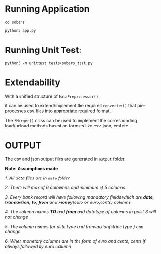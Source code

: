 # Running Application

`cd sobers`

`python3 app.py`

# Running Unit Test:

`python3 -m unittest tests/sobers_test.py`

# **Extendability**

With a unified structure of  `DataPreprocessor()` ,

it can be used to extend/implement the required `converter()` that pre-processes csv files into appropriate 
required format. 

The `*Merger()` class can be used to implement the corresponding load/unload methods 
based on formats like csv, json, xml etc.


# OUTPUT

The csv and json output files are generated in `output` folder.


**Note: Assumptions made**

_1. All data files are in `data` folder_

_2. There will max of 6 coloumns and minimum of 5 columns_

_3. Every bank record will have following mandatory fields which are 
**date**, **transaction**, **to**, **from**  and **money**(euro or euro,cents) columns_

_4. The column names **TO** and **from** and datatype of columns in point 3 will not change_

_5. The column names for date type and transaction(string type ) can change_

_6. When monetary columns are in the form of euro and cents, cents if always followed by euro collumn_ 
